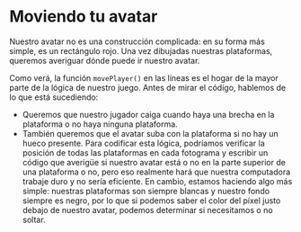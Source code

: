 # Moviendo tu avatar

Nuestro avatar no es una construcción complicada: en su forma más simple, es un rectángulo rojo. Una vez dibujadas nuestras plataformas, queremos averiguar dónde puede ir nuestro avatar. 

Como verá, la función `movePlayer()` en las líneas es el hogar de la mayor parte de la lógica de nuestro juego. Antes de mirar el código, hablemos de lo que está sucediendo: 

 - Queremos que nuestro jugador caiga cuando haya una brecha en la plataforma o no haya ninguna plataforma.
 - También queremos que el avatar suba con la plataforma si no hay un hueco presente. Para codificar esta lógica, podríamos 		verificar la posición de todas las plataformas en cada fotograma y escribir un código que averigüe si nuestro avatar está o no en la parte superior de una plataforma o no, pero eso realmente hará que nuestra computadora trabaje duro y no sería eficiente. En cambio, estamos haciendo algo más simple: nuestras plataformas son siempre blancas y nuestro fondo siempre es negro, por lo que si podemos saber el color del píxel justo debajo de nuestro avatar, podemos determinar si necesitamos o no soltar.
<!--stackedit_data:
eyJoaXN0b3J5IjpbMTM0OTIwNDY4NV19
-->